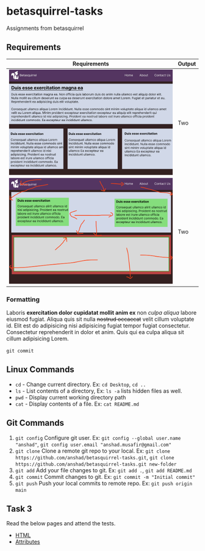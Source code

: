 # betasquirrel-tasks

Assignments from betasquirrel

## Requirements

| Requirements                  | Output |
| ----------------------------- | ------ |
| ![Task 1](images/task-1.jpeg) | Two    |
| ![Task 2](images/task-2.png)  | Two    |

### Formatting

Laboris **exercitation dolor cupidatat mollit anim ex** non _culpa aliqua_ labore eiusmod fugiat. Aliqua quis sit nulla ~~nostrud occaecat~~ velit cillum voluptate id. Elit est do adipisicing nisi adipisicing fugiat tempor fugiat consectetur. Consectetur reprehenderit in dolor et anim. Quis qui ea culpa aliqua sit cillum adipisicing Lorem.

`git commit`

## Linux Commands

- `cd` - Change current directory. Ex: `cd Desktop`, `cd ..`
- `ls` - List contents of a directory, Ex: `ls -a` lists hidden files as well.
- `pwd` - Display current working directory path
- `cat` - Display contents of a file. Ex: `cat README.md`

## Git Commands

1. `git config` Configure git user. Ex: `git config --global user.name "anshad"`, `git config user.email "anshad.musafir@gmail.com"`
2. `git clone` Clone a remote git repo to your local. Ex: `git clone https://github.com/anshad/betasquirrel-tasks.git`, `git clone https://github.com/anshad/betasquirrel-tasks.git new-folder`
3. `git add` Add your file changes to git. Ex: `git add .`, `git add README.md`
4. `git commit` Commit changes to git. Ex: `git commit -m "Initial commit"`
5. `git push` Push your local commits to remote repo. Ex: `git push origin main`

## Task 3

Read the below pages and attend the tests.

- [HTML](https://www.w3schools.com/html/default.asp)
- [Attributes](https://www.w3schools.com/html/html_attributes.asp)
